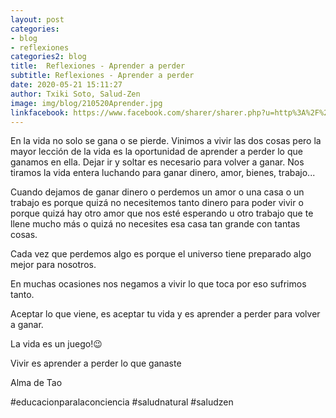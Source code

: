 ```yaml
---
layout: post
categories:
- blog
- reflexiones
categories2: blog
title:  Reflexiones - Aprender a perder
subtitle: Reflexiones - Aprender a perder
date: 2020-05-21 15:11:27
author: Txiki Soto, Salud-Zen
image: img/blog/210520Aprender.jpg
linkfacebook: https://www.facebook.com/sharer/sharer.php?u=http%3A%2F%2Fsalud-zen.com%2Fblog%2Freflexiones%2F2020%2F05%2F21%2Freflexiones-aprender.html&amp;src=sdkpreparse
---
```

En la vida no solo se gana o se pierde.
Vinimos a vivir las dos cosas pero la mayor lección de la vida es la oportunidad de aprender a perder lo que ganamos en ella.
Dejar ir y soltar es necesario para volver a ganar.
Nos tiramos la vida entera luchando para ganar dinero, amor, bienes, trabajo...  

Cuando dejamos de ganar dinero o perdemos un amor o una casa o un trabajo es porque quizá no necesitemos tanto dinero para poder vivir o porque quizá hay otro amor que nos esté esperando u otro trabajo que te llene mucho más o quizá no necesites esa casa tan grande con tantas cosas.  

Cada vez que perdemos algo es porque el universo tiene preparado algo mejor para nosotros.  

En muchas ocasiones nos negamos a vivir lo que toca por eso sufrimos tanto.   

Aceptar lo que viene, es aceptar tu vida y es aprender a perder para volver a ganar.  

La vida es un juego!😉  

Vivir es aprender a perder lo que ganaste  

Alma de Tao  

#educacionparalaconciencia
#saludnatural
#saludzen
